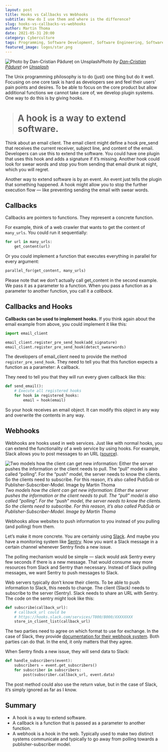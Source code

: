 ```yaml
---
layout: post
title: Hooks vs Callbacks vs Webhooks
subtitle: How do I use them and where is the difference?
slug: hooks-vs-callbacks-vs-webhooks
author: Martin Thoma
date: 2021-05-31 20:00
category: Cyberculture
tags: Programming, Software Development, Software Engineering, Software Architecture, Web Development
featured_image: logos/star.png
---
```

![Photo by [Dan-Cristian Pădureț](https://unsplash.com/@dancristianp?utm_source=medium&utm_medium=referral) on [Unsplash](https://unsplash.com?utm_source=medium&utm_medium=referral)](https://cdn-images-1.medium.com/max/2550/1*4CO_tjeX_cY7AK-H-4aIMA.jpeg)*Photo by [Dan-Cristian Pădureț](https://unsplash.com/@dancristianp?utm_source=medium&utm_medium=referral) on [Unsplash](https://unsplash.com?utm_source=medium&utm_medium=referral)*

The Unix programming philosophy is to do (just) one thing but do it well.
Focusing on one core task is hard as developers see and feel their users' pain
points and desires. To be able to focus on the core product but allow
additional functions we cannot take care of, we develop plugin systems. One
way to do this is by giving hooks.

> # A hook is a way to extend software.

Think about an email client. The email client might define a hook pre_send
that receives the current receiver, subject line, and content of the email.
Developers can use this to extend the software. You could have one plugin that
uses this hook and adds a signature if it’s missing. Another hook could look
for swear words and stop you from sending that email drunk at night, which you
will regret.

Another way to extend software is by an event. An event just tells the plugin
that something happened. A hook might allow you to stop the further execution
flow — like preventing sending the email with swear words.

## Callbacks

Callbacks are pointers to functions. They represent a concrete function.

For example, think of a web crawler that wants to get the content of
`many_urls`. You could run it sequentially:

```python
for url in many_urls:
    get_content(url)
```

Or you could implement a function that executes everything in parallel for
every argument:

```python
parallel_for(get_content, many_urls)
```

Please note that we don’t actually call get_content in the second example. We
pass it as a parameter to a function. When you pass a function as a parameter
to another function, you call it a *callback*.

## Callbacks and Hooks

**Callbacks can be used to implement hooks.** If you think again about the
email example from above, you could implement it like this:

```python
import email_client

email_client.register_pre_send_hook(add_signature)
email_client.register_pre_send_hook(detect_swearwords)
```

The developers of email_client need to provide the method
`register_pre_send_hook`. They need to tell you that this function expects a
function as a parameter: A callback.

They need to tell you that they will run every given callback like this:

```python
def send_email():
    # Execute all registered hooks
    for hook in registered_hooks:
        email = hook(email)
```

So your hook receives an email object. It can modify this object in any way
and overwrite the contents in any way.


## Webhooks

Webhooks are hooks used in web services. Just like with normal hooks, you can
extend the functionality of a web service by using hooks. For example, Slack
allows you to post messages to an URL
([source](https://api.slack.com/messaging/webhooks#create_a_webhook)).

![Two models how the client can get new information: Either the server pushes the information or the client needs to pull. The “pull” model is also called “polling”. For the “push” model, the server needs to know the clients. So the clients need to subscribe. For this reason, it’s also called PubSub or Publisher-Subscriber-Model. Image by Martin Thoma](https://cdn-images-1.medium.com/max/4206/1*nPR87jiRz1LskYkYTdYDwQ.png)*Two models how the client can get new information: Either the server pushes the information or the client needs to pull. The “pull” model is also called “polling”. For the “push” model, the server needs to know the clients. So the clients need to subscribe. For this reason, it’s also called PubSub or Publisher-Subscriber-Model. Image by Martin Thoma*

Webhooks allow websites to push information to you instead of you pulling (and
polling) from them.

Let’s make it more concrete. You are certainly using
[Slack](https://en.wikipedia.org/wiki/Slack_(software)). And maybe you have a
monitoring system like [Sentry](https://sentry.io/welcome/). Now you want a
Slack message in a certain channel whenever Sentry finds a new issue.

The polling mechanism would be simple — slack would ask Sentry every few
seconds if there is a new message. That would consume way more resources from
Slack and Sentry than necessary. Instead of Slack pulling messages, we want
Sentry to push messages to Slack.

Web servers typically don’t know their clients. To be able to push information
to Slack, this needs to change. The client (Slack) needs to subscribe to the
server (Sentry). Slack needs to share an URL with Sentry. The code on the
sentry might look like this:

```python
def subscribe(callback_url):
    # callback_url could be
    # https://hooks.slack.com/services/T000/B000/XXXXXXXX
    store_in_client_list(callback_url)
```

The two parties need to agree on which format to use for exchange. In the case
of Slack, they provide [documentation for their webhook
system](https://api.slack.com/messaging/webhooks). Both parties can do that.
In the end, it only matters that they agree.

When Sentry finds a new issue, they will send data to Slack:

```python
def handle_subscribers(event):
    subscribers = event.get_subscribers()
    for subscriber in subscribers:
        post(subscriber.callback_url, event.data)
```

The post method could also use the return value, but in the case of Slack,
it’s simply ignored as far as I know.

## Summary

* A hook is a way to extend software.
* A callback is a function that is passed as a parameter to another function.
* A webhook is a hook in the web. Typically used to make two distinct systems
  communicate and typically to go away from polling towards a
  publisher-subscriber model.
